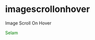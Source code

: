 # imagescrollonhover
Image Scroll On Hover
<div class = "">
  <a style = "color:green;">Selam</a>
</div>

